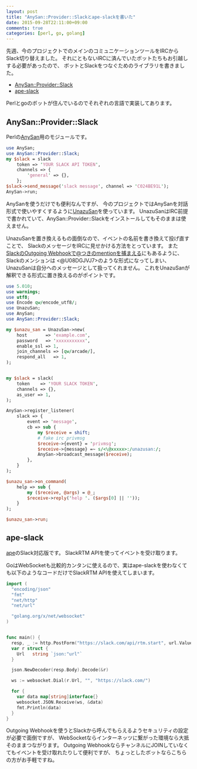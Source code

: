 ```yaml
---
layout: post
title: "AnySan::Provider::Slackとape-slackを書いた"
date: 2015-09-28T22:11:00+09:00
comments: true
categories: [perl, go, golang]
---
```


先週、今のプロジェクトでのメインのコミュニケーションツールをIRCからSlack切り替えました。
それにともないIRCに済んでいたボットたちもお引越しする必要があったので、
ボットとSlackをつなぐためのライブラリを書きました。

- [AnySan::Provider::Slack](https://metacpan.org/release/AnySan-Provider-Slack)
- [ape-slack](https://github.com/shogo82148/ape-slack)

Perlとgoのボットが住んでいるのでそれぞれの言語で実装してあります。

<!-- More -->

## AnySan::Provider::Slack

Perlの[AnySan](https://metacpan.org/pod/AnySan)用のモジュールです。

``` perl
use AnySan;
use AnySan::Provider::Slack;
my $slack = slack
    token => 'YOUR SLACK API TOKEN',
    channels => {
        'general' => {},
    };
$slack->send_message('slack message', channel => 'C024BE91L');
AnySan->run;
```

AnySanを使うだけでも便利なんですが、
今のプロジェクトではAnySanを対話形式で使いやすくするように[UnazuSan](http://www.songmu.jp/riji/entry/2013-09-09-unazusan.html)を使っています。
UnazuSanはIRC前提で書かれていて、AnySan::Provider::Slackをインストールしてもそのままは使えません。

UnazuSanを置き換えるもの面倒なので、イベントの名前を書き換えて投げ直すことで、
SlackのメッセージをIRCに見せかける方法をとっています。
また[SlackのOutgoing Webhookで@つきのmentionを捕まえる](https://beatsync.net/main/log20150926.html)にもあるように、
Slackのメンションは &lt;@U08DGJVJ7&gt;のような形式になってしまい、UnazuSanは自分へのメッセージとして扱ってくれません。
これをUnazuSanが解釈できる形式に置き換えるのがポイントです。

``` perl
use 5.010;
use warnings;
use utf8;
use Encode qw/encode_utf8/;
use UnazuSan;
use AnySan;
use AnySan::Provider::Slack;

my $unazu_san = UnazuSan->new(
    host       => 'example.com',
    password   => 'xxxxxxxxxxx',
    enable_ssl => 1,
    join_channels => [qw/arcade/],
    respond_all   => 1,
);


my $slack = slack(
    token    => 'YOUR SLACK TOKEN',
    channels => {},
    as_user => 1,
);

AnySan->register_listener(
    slack => {
        event => 'message',
        cb => sub {
            my $receive = shift;
            # fake irc privmsg
            $receive->{event} = 'privmsg';
            $receive->{message} =~ s/<\@xxxxx>:/unazusan:/;
            AnySan->broadcast_message($receive);
        },
    }
);

$unazu_san->on_command(
    help => sub {
        my ($receive, @args) = @_;
        $receive->reply('help '. ($args[0] || ''));
    }
);

$unazu_san->run;
```


## ape-slack

[ape](https://github.com/m0t0k1ch1/ape)のSlack対応版です。
SlackRTM APIを使ってイベントを受け取ります。

GoはWebSocketも比較的カンタンに使えるので、実はape-slackを使わなくても以下のようなコードだけでSlackRTM APIを使えてしまいます。

``` go
import (
  "encoding/json"
  "fmt"
  "net/http"
  "net/url"

  "golang.org/x/net/websocket"
)


func main() {
  resp, _ := http.PostForm("https://slack.com/api/rtm.start", url.Values{"token": {"YOUR SLACK TOKEN"}})
  var r struct {
    Url   string `json:"url"`
  }

  json.NewDecoder(resp.Body).Decode(&r)

  ws := websocket.Dial(r.Url, "", "https://slack.com/")

  for {
    var data map[string]interface{}
    websocket.JSON.Receive(ws, &data)
    fmt.Println(data)
  }
}
```

Outgoing Webhookを使うとSlackから呼んでもらえるようセキュリティの設定が必要で面倒ですが、
WebSocketならインターネッツに繋がった環境なら大抵そのままつながります。
Outgoing WebhookならチャンネルにJOINしていなくてもイベントを受け取れたりして便利ですが、
ちょっとしたボットならこちらの方がお手軽ですね。
